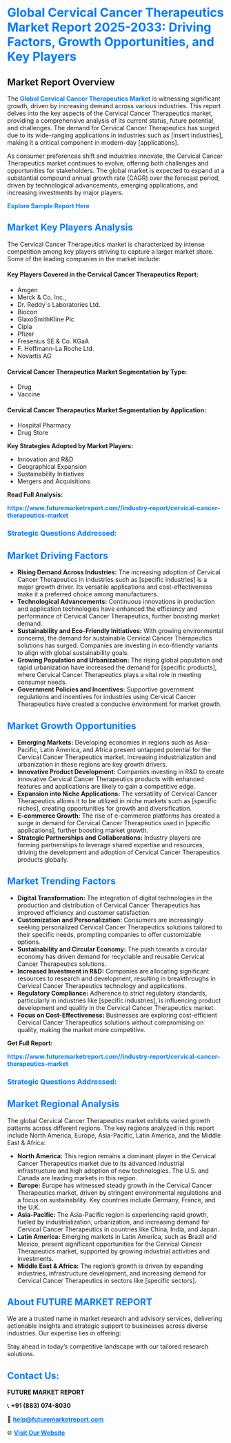 <h1 style="color: #007BFF;">Global Cervical Cancer Therapeutics Market Report 2025-2033: Driving Factors, Growth Opportunities, and Key Players</h1>

<section id="overview">
<h2>Market Report Overview</h2>
<p>The <a href="https://www.futuremarketreport.com//industry-report/cervical-cancer-therapeutics-market" style="color: #007BFF; text-decoration: none;"><strong>Global Cervical Cancer Therapeutics Market</strong></a> is witnessing significant growth, driven by increasing demand across various industries. This report delves into the key aspects of the Cervical Cancer Therapeutics market, providing a comprehensive analysis of its current status, future potential, and challenges. The demand for Cervical Cancer Therapeutics has surged due to its wide-ranging applications in industries such as [insert industries], making it a critical component in modern-day [applications].</p>
<p>As consumer preferences shift and industries innovate, the Cervical Cancer Therapeutics market continues to evolve, offering both challenges and opportunities for stakeholders. The global market is expected to expand at a substantial compound annual growth rate (CAGR) over the forecast period, driven by technological advancements, emerging applications, and increasing investments by major players.</p>
</section>

<section id="overview">
<p><a href="https://www.futuremarketreport.com//request-sample/reportId=77890" style="color: #007BFF; text-decoration: none;"><strong>Explore Sample Report Here</strong></a></p>
</section>

<section id="key-players">
<h2 style="color: #007BFF;">Market Key Players Analysis</h2>
<p>The Cervical Cancer Therapeutics market is characterized by intense competition among key players striving to capture a larger market share. Some of the leading companies in the market include:</p>
<h4>Key Players Covered in the Cervical Cancer Therapeutics Report:</h4>
<ul><li>Amgen</li><li>Merck &amp; Co. Inc.,</li><li>Dr. Reddy`s Laboratories Ltd.</li><li>Biocon</li><li>GlaxoSmithKline Plc</li><li>Cipla</li><li>Pfizer</li><li>Fresenius SE &amp; Co. KGaA</li><li>F. Hoffmann-La Roche Ltd.</li><li>Novartis AG</li></ul>
<h4>Cervical Cancer Therapeutics Market Segmentation by Type:</h4>
<ul><li>Drug</li><li>Vaccine</li></ul>

<h4>Cervical Cancer Therapeutics Market Segmentation by Application:</h4>
<ul><li>Hospital Pharmacy</li><li>Drug Store</li></ul>
<p><strong>Key Strategies Adopted by Market Players:</strong></p>
<ul>
<li>Innovation and R&D</li>
<li>Geographical Expansion</li>
<li>Sustainability Initiatives</li>
<li>Mergers and Acquisitions</li>
</ul>
</section>

<section>
<p><strong>Read Full Analysis: </strong></p><a href="https://www.futuremarketreport.com//industry-report/cervical-cancer-therapeutics-market" style="color: #007BFF; text-decoration: none;"><strong>https://www.futuremarketreport.com//industry-report/cervical-cancer-therapeutics-market</strong></a>
<h3 style="color: #007BFF;">Strategic Questions Addressed:</h3>
</section>

<section id="driving-factors">
<h2 style="color: #007BFF;">Market Driving Factors</h2>
<ul>
<li><strong>Rising Demand Across Industries:</strong> The increasing adoption of Cervical Cancer Therapeutics in industries such as [specific industries] is a major growth driver. Its versatile applications and cost-effectiveness make it a preferred choice among manufacturers.</li>
<li><strong>Technological Advancements:</strong> Continuous innovations in production and application technologies have enhanced the efficiency and performance of Cervical Cancer Therapeutics, further boosting market demand.</li>
<li><strong>Sustainability and Eco-Friendly Initiatives:</strong> With growing environmental concerns, the demand for sustainable Cervical Cancer Therapeutics solutions has surged. Companies are investing in eco-friendly variants to align with global sustainability goals.</li>
<li><strong>Growing Population and Urbanization:</strong> The rising global population and rapid urbanization have increased the demand for [specific products], where Cervical Cancer Therapeutics plays a vital role in meeting consumer needs.</li>
<li><strong>Government Policies and Incentives:</strong> Supportive government regulations and incentives for industries using Cervical Cancer Therapeutics have created a conducive environment for market growth.</li>
</ul>
</section>

<section id="growth-opportunities">
<h2 style="color: #007BFF;">Market Growth Opportunities</h2>
<ul>
<li><strong>Emerging Markets:</strong> Developing economies in regions such as Asia-Pacific, Latin America, and Africa present untapped potential for the Cervical Cancer Therapeutics market. Increasing industrialization and urbanization in these regions are key growth drivers.</li>
<li><strong>Innovative Product Development:</strong> Companies investing in R&D to create innovative Cervical Cancer Therapeutics products with enhanced features and applications are likely to gain a competitive edge.</li>
<li><strong>Expansion into Niche Applications:</strong> The versatility of Cervical Cancer Therapeutics allows it to be utilized in niche markets such as [specific niches], creating opportunities for growth and diversification.</li>
<li><strong>E-commerce Growth:</strong> The rise of e-commerce platforms has created a surge in demand for Cervical Cancer Therapeutics used in [specific applications], further boosting market growth.</li>
<li><strong>Strategic Partnerships and Collaborations:</strong> Industry players are forming partnerships to leverage shared expertise and resources, driving the development and adoption of Cervical Cancer Therapeutics products globally.</li>
</ul>
</section>

<section id="trending-factors">
<h2 style="color: #007BFF;">Market Trending Factors</h2>
<ul>
<li><strong>Digital Transformation:</strong> The integration of digital technologies in the production and distribution of Cervical Cancer Therapeutics has improved efficiency and customer satisfaction.</li>
<li><strong>Customization and Personalization:</strong> Consumers are increasingly seeking personalized Cervical Cancer Therapeutics solutions tailored to their specific needs, prompting companies to offer customizable options.</li>
<li><strong>Sustainability and Circular Economy:</strong> The push towards a circular economy has driven demand for recyclable and reusable Cervical Cancer Therapeutics solutions.</li>
<li><strong>Increased Investment in R&D:</strong> Companies are allocating significant resources to research and development, resulting in breakthroughs in Cervical Cancer Therapeutics technology and applications.</li>
<li><strong>Regulatory Compliance:</strong> Adherence to strict regulatory standards, particularly in industries like [specific industries], is influencing product development and quality in the Cervical Cancer Therapeutics market.</li>
<li><strong>Focus on Cost-Effectiveness:</strong> Businesses are exploring cost-efficient Cervical Cancer Therapeutics solutions without compromising on quality, making the market more competitive.</li>
</ul>
</section>

<section>
<p><strong>Get Full Report: </strong></p><a href="https://www.futuremarketreport.com//industry-report/cervical-cancer-therapeutics-market" style="color: #007BFF; text-decoration: none;"><strong>https://www.futuremarketreport.com//industry-report/cervical-cancer-therapeutics-market</strong></a>
<h3 style="color: #007BFF;">Strategic Questions Addressed:</h3>
</section>


<section id="regional-analysis">
<h2 style="color: #007BFF;">Market Regional Analysis</h2>
<p>The global Cervical Cancer Therapeutics market exhibits varied growth patterns across different regions. The key regions analyzed in this report include North America, Europe, Asia-Pacific, Latin America, and the Middle East & Africa:</p>
<ul>
<li><strong>North America:</strong> This region remains a dominant player in the Cervical Cancer Therapeutics market due to its advanced industrial infrastructure and high adoption of new technologies. The U.S. and Canada are leading markets in this region.</li>
<li><strong>Europe:</strong> Europe has witnessed steady growth in the Cervical Cancer Therapeutics market, driven by stringent environmental regulations and a focus on sustainability. Key countries include Germany, France, and the U.K.</li>
<li><strong>Asia-Pacific:</strong> The Asia-Pacific region is experiencing rapid growth, fueled by industrialization, urbanization, and increasing demand for Cervical Cancer Therapeutics in countries like China, India, and Japan.</li>
<li><strong>Latin America:</strong> Emerging markets in Latin America, such as Brazil and Mexico, present significant opportunities for the Cervical Cancer Therapeutics market, supported by growing industrial activities and investments.</li>
<li><strong>Middle East & Africa:</strong> The region’s growth is driven by expanding industries, infrastructure development, and increasing demand for Cervical Cancer Therapeutics in sectors like [specific sectors].</li>
</ul>
</section>

<footer>
<h2 style="color: #007BFF;">About FUTURE MARKET REPORT</h2>
<p>We are a trusted name in market research and advisory services, delivering actionable insights and strategic support to businesses across diverse industries. Our expertise lies in offering:</p>

<p>Stay ahead in today’s competitive landscape with our tailored research solutions.</p>

<h2 style="color: #007BFF;">Contact Us:</h2>
<p><strong>FUTURE MARKET REPORT</strong></p>
<p>📞 <strong>+91 (883) 074-8030</strong></p>
<p>📧 <strong><a href="mailto:help@futuremarketreport.com" style="color: #007BFF;">help@futuremarketreport.com</a></strong></p>
<p>🌐 <strong><a href="https://www.futuremarketreport.com/" style="color: #007BFF;">Visit Our Website</a></strong></p>
</footer>